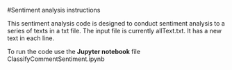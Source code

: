 
#Sentiment analysis instructions

This sentiment analysis code is designed to conduct sentiment analysis to a series of texts in a txt file. 
The input file is currently allText.txt. It has a new text in each line. 

To run the code use the **Jupyter notebook** file ClassifyCommentSentiment.ipynb
